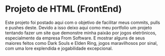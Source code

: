 # Projeto de HTML (FrontEnd)

Este projeto foi postado aqui com o objetivo de facilitar meus commits, pulls e pushes deste. Devido a isso deixo aqui como meu portfolio um projeto tentando fazer um site que demonstre minha paixão por jogos eletrônicos, especialmente da empresa From Software. E mostrar alguns de seus maiores feitos como Dark Souls e Elden Ring, jogos maravilhosos por sinal, com uma lore explendida e jogabilidade excepcional.

